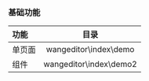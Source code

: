 ### 基础功能

功能 | 目录 | 
:----------- | :-----------: |
单页面|wangeditor\index\demo|   
组件|wangeditor\index\demo2| 